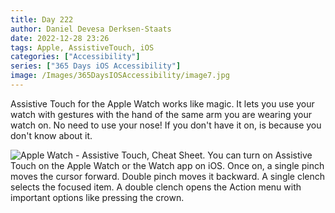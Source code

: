 ```yaml
---
title: Day 222
author: Daniel Devesa Derksen-Staats
date: 2022-12-28 23:26
tags: Apple, AssistiveTouch, iOS
categories: ["Accessibility"]
series: ["365 Days iOS Accessibility"]
image: /Images/365DaysIOSAccessibility/image7.jpg
---
```


Assistive Touch for the Apple Watch works like magic. It lets you use your watch with gestures with the hand of the same arm you are wearing your watch on. No need to use your nose! If you don't have it on, is because you don't know about it.

![Apple Watch - Assistive Touch, Cheat Sheet. You can turn on Assistive Touch on the Apple Watch or the Watch app on iOS. Once on, a single pinch moves the cursor forward. Double pinch moves it backward. A single clench selects the focused item. A double clench opens the Action menu with important options like pressing the crown.](/Images/365DaysIOSAccessibility/image7.jpg)